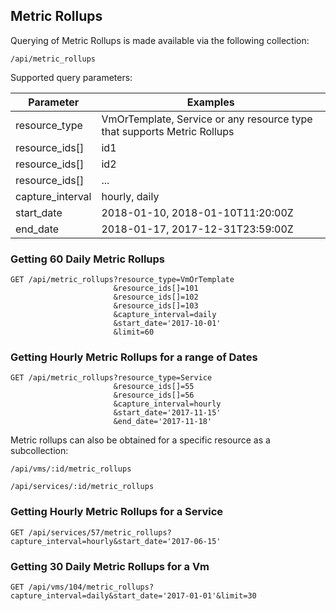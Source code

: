 ---
---

## Metric Rollups

Querying of Metric Rollups is made available via the following
collection:

``` data
/api/metric_rollups
```

Supported query parameters:

| Parameter         | Examples                                                                |
| ----------------- | ----------------------------------------------------------------------- |
| resource\_type    | VmOrTemplate, Service or any resource type that supports Metric Rollups |
| resource\_ids\[\]     | id1
| resource\_ids\[\]     | id2
| resource\_ids\[\]     | ...                                             |
| capture\_interval | hourly, daily                                                           |
| start\_date       | 2018-01-10, 2018-01-10T11:20:00Z                                        |
| end\_date         | 2018-01-17, 2017-12-31T23:59:00Z                                        |

### Getting 60 Daily Metric Rollups

``` data
GET /api/metric_rollups?resource_type=VmOrTemplate
                       &resource_ids[]=101
                       &resource_ids[]=102
                       &resource_ids[]=103
                       &capture_interval=daily
                       &start_date='2017-10-01'
                       &limit=60
```

### Getting Hourly Metric Rollups for a range of Dates

``` data
GET /api/metric_rollups?resource_type=Service
                       &resource_ids[]=55
                       &resource_ids[]=56
                       &capture_interval=hourly
                       &start_date='2017-11-15'
                       &end_date='2017-11-18'
```

Metric rollups can also be obtained for a specific resource as a
subcollection:

``` data
/api/vms/:id/metric_rollups
```

``` data
/api/services/:id/metric_rollups
```

### Getting Hourly Metric Rollups for a Service

``` data
GET /api/services/57/metric_rollups?capture_interval=hourly&start_date='2017-06-15'
```

### Getting 30 Daily Metric Rollups for a Vm

``` data
GET /api/vms/104/metric_rollups?capture_interval=daily&start_date='2017-01-01'&limit=30
```
